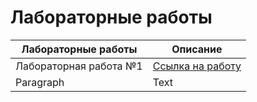 # Лабораторные работы


| Лабораторные работы | Описание |
| --------------------------- | --------------------------- |
| Лабораторная работа №1 | [Ссылка на работу](https://github.com/kvcarat/ML/blob/main/homework_1/homework2(%D0%B3%D0%BE%D1%82%D0%BE%D0%B2%D0%B0%D1%8F).ipynb) |
| Paragraph | Text |

